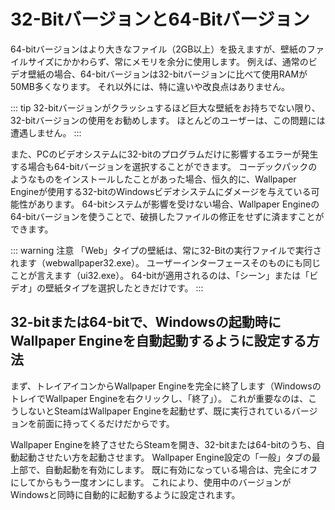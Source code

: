# 32-Bitバージョンと64-Bitバージョン

64-bitバージョンはより大きなファイル（2GB以上）を扱えますが、壁紙のファイルサイズにかかわらず、常にメモリを余分に使用します。 例えば、通常のビデオ壁紙の場合、64-bitバージョンは32-bitバージョンに比べて使用RAMが50MB多くなります。 それ以外には、特に違いや改良点はありません。

::: tip 32-bitバージョンがクラッシュするほど巨大な壁紙をお持ちでない限り、32-bitバージョンの使用をお勧めします。 ほとんどのユーザーは、この問題には遭遇しません。 :::

また、PCのビデオシステムに32-bitのプログラムだけに影響するエラーが発生する場合も64-bitバージョンを選択することができます。 コーデックパックのようなものをインストールしたことがあった場合、恒久的に、Wallpaper Engineが使用する32-bitのWindowsビデオシステムにダメージを与えている可能性があります。 64-bitシステムが影響を受けない場合、Wallpaper Engineの64-bitバージョンを使うことで、破損したファイルの修正をせずに済ますことができます。

::: warning 注意 「Web」タイプの壁紙は、常に32-Bitの実行ファイルで実行されます（webwallpaper32.exe）。 ユーザーインターフェースそのものにも同じことが言えます（ui32.exe）。 64-bitが適用されるのは、「シーン」または「ビデオ」の壁紙タイプを選択したときだけです。 :::

## 32-bitまたは64-bitで、Windowsの起動時にWallpaper Engineを自動起動するように設定する方法

まず、トレイアイコンからWallpaper Engineを完全に終了します（WindowsのトレイでWallpaper Engineを右クリックし、「終了」）。 これが重要なのは、こうしないとSteamはWallpaper Engineを起動せず、既に実行されているバージョンを前面に持ってくるだけだからです。

Wallpaper Engineを終了させたらSteamを開き、32-bitまたは64-bitのうち、自動起動させたい方を起動させます。 Wallpaper Engine設定の「一般」タブの最上部で、自動起動を有効にします。 既に有効になっている場合は、完全にオフにしてからもう一度オンにします。 これにより、使用中のバージョンがWindowsと同時に自動的に起動するように設定されます。 